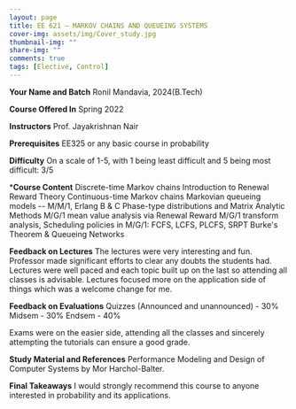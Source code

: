 ```yaml
---
layout: page
title: EE 621 – MARKOV CHAINS AND QUEUEING SYSTEMS
cover-img: assets/img/Cover_study.jpg
thumbnail-img: ""
share-img: ""
comments: true
tags: [Elective, Control]
---
```


**Your Name and Batch** 
Ronil Mandavia, 2024(B.Tech)


**Course Offered In**
Spring 2022


**Instructors**
Prof. Jayakrishnan Nair

**Prerequisites**
EE325 or any basic course in probability

**Difficulty** 
On a scale of 1-5, with 1 being least difficult and 5 being most difficult: 3/5

***Course Content**
Discrete-time Markov chains
Introduction to Renewal Reward Theory
Continuous-time Markov chains 
Markovian queueing models -- M/M/1, Erlang B & C
Phase-type distributions and Matrix Analytic Methods
M/G/1 mean value analysis via Renewal Reward
M/G/1 transform analysis, Scheduling policies in M/G/1: FCFS, LCFS, PLCFS, SRPT Burke's Theorem & Queueing Networks


**Feedback on Lectures**
The lectures were very interesting and fun. Professor made significant efforts to clear any doubts the students had. Lectures were well paced and each topic built up on the last so attending all classes is advisable. Lectures focused more on the application side of things which was a welcome change for me.


**Feedback on Evaluations**
Quizzes (Announced and unannounced) - 30%
Midsem - 30%
Endsem - 40%


Exams were on the easier side, attending all the classes and sincerely attempting the tutorials can ensure a good grade.
  



**Study Material and References**
Performance Modeling and Design of Computer Systems by Mor Harchol-Balter. 


**Final Takeaways**
I would strongly recommend this course to anyone interested in probability and its applications.
